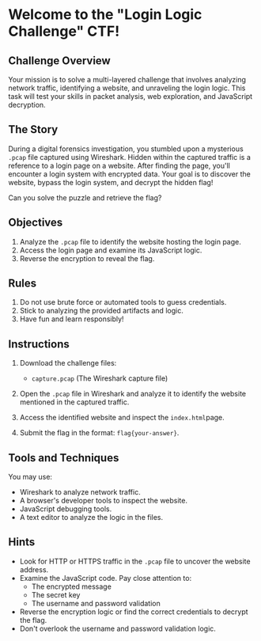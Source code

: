# Welcome to the "Login Logic Challenge" CTF!

## Challenge Overview
Your mission is to solve a multi-layered challenge that involves analyzing network traffic, identifying a website, and unraveling the login logic. This task will test your skills in packet analysis, web exploration, and JavaScript decryption.

## The Story
During a digital forensics investigation, you stumbled upon a mysterious `.pcap` file captured using Wireshark. Hidden within the captured traffic is a reference to a login page on a website. After finding the page, you'll encounter a login system with encrypted data. Your goal is to discover the website, bypass the login system, and decrypt the hidden flag!

Can you solve the puzzle and retrieve the flag?

## Objectives
1. Analyze the `.pcap` file to identify the website hosting the login page.
2. Access the login page and examine its JavaScript logic.
3. Reverse the encryption to reveal the flag.

## Rules
1. Do not use brute force or automated tools to guess credentials.
2. Stick to analyzing the provided artifacts and logic.
3. Have fun and learn responsibly!

## Instructions
1. Download the challenge files:
    - `capture.pcap` (The Wireshark capture file)
2. Open the `.pcap` file in Wireshark and analyze it to identify the website mentioned in the captured traffic.

3. Access the identified website and inspect the `index.html`page.

4. Submit the flag in the format: `flag{your-answer}`.


## Tools and Techniques
You may use:
- Wireshark to analyze network traffic.
- A browser's developer tools to inspect the website.
- JavaScript debugging tools.
- A text editor to analyze the logic in the files.

## Hints
- Look for HTTP or HTTPS traffic in the `.pcap` file to uncover the website address.
- Examine the JavaScript code. Pay close attention to:
    - The encrypted message
    - The secret key
    - The username and password validation
- Reverse the encryption logic or find the correct credentials to decrypt the flag.
- Don't overlook the username and password validation logic.
